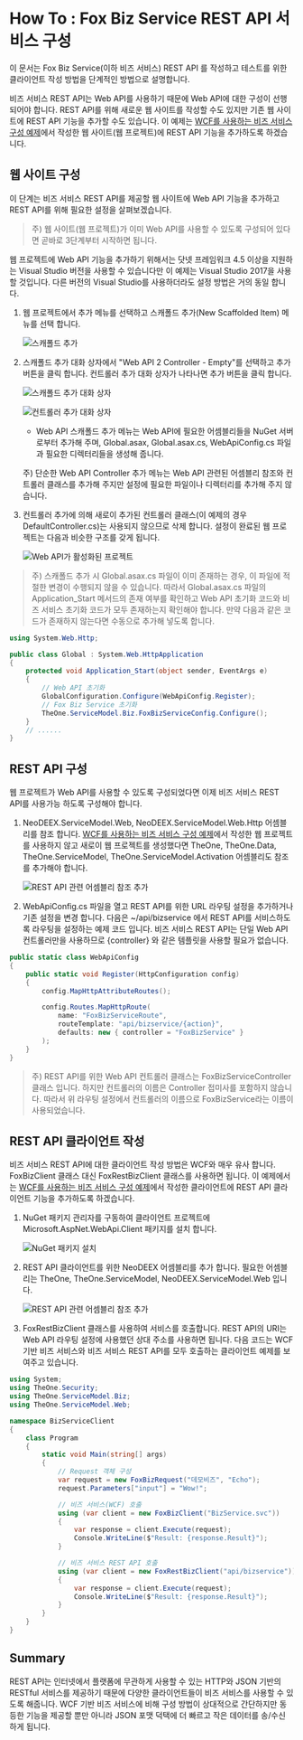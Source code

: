 # How To : Fox Biz Service REST API 서비스 구성

이 문서는 Fox Biz Service(이하 비즈 서비스) REST API 를 작성하고 테스트를 위한 클라이언트 작성 방법을
단계적인 방법으로 설명합니다.

비즈 서비스 REST API는 Web API를 사용하기 때문에 Web API에 대한 구성이 선행되어야 합니다. REST API를 위해 새로운 웹 사이트를 작성할 수도 있지만 기존 웹 사이트에 REST API 기능을 추가할 수도 있습니다. 이 예제는 [WCF를 사용하는 비즈 서비스 구성 예제](howto-wcf.md)에서 작성한 웹 사이트(웹 프로젝트)에 REST API 기능을 추가하도록 하겠습니다.

## 웹 사이트 구성

이 단계는 비즈 서비스 REST API를 제공할 웹 사이트에 Web API 기능을 추가하고 REST API를 위해 필요한 설정을 살펴보겠습니다.

> 주) 웹 사이트(웹 프로젝트)가 이미 Web API를 사용할 수 있도록 구성되어 있다면 곧바로 3단계부터 시작하면 됩니다.

웹 프로젝트에 Web API 기능을 추가하기 위해서는 닷넷 프레임워크 4.5 이상을 지원하는 Visual Studio 버전을 사용할 수 있습니다만 이 예제는 Visual Studio 2017을 사용할 것입니다.
다른 버전의 Visual Studio를 사용하더라도 설정 방법은 거의 동일 합니다.

1. 웹 프로젝트에서 추가 메뉴를 선택하고 스캐폴드 추가(New Scaffolded Item) 메뉴를 선택 합니다.

    ![스캐폴드 추가](images/howto-rest-1.png "스캐폴드 항목 추가 메뉴")

2. 스캐폴드 추가 대화 상자에서 "Web API 2 Controller - Empty"를 선택하고 추가 버튼을 클릭 합니다.
컨트롤러 추가 대화 상자가 나타나면 추가 버튼을 클릭 합니다.

    ![스캐폴드 추가 대화 상자](images/howto-rest-2.png "스캐폴드 추가 대화 상자")

    ![컨트롤러 추가 대화 상자](images/howto-rest-3.png "컨트롤러 추가 대화 상자")

    * Web API 스캐폴드 추가 메뉴는 Web API에 필요한 어셈블리들을 NuGet 서버로부터 추가해 주며, Global.asax, Global.asax.cs, WebApiConfig.cs 파일과 필요한 디렉터리들을 생성해 줍니다.

    주) 단순한 Web API Controller 추가 메뉴는 Web API 관련된 어셈블리 참조와 컨트롤러 클래스를 추가해 주지만
    설정에 필요한 파일이나 디렉터리를 추가해 주지 않습니다.

3. 컨트롤러 추가에 의해 새로이 추가된 컨트롤러 클래스(이 예제의 경우 DefaultController.cs)는 사용되지 않으므로 삭제 합니다. 설정이 완료된 웹 프로젝트는 다음과 비슷한 구조를 갖게 됩니다.

    ![Web API가 활성화된 프로젝트](images/howto-rest-4.png "Web API가 활성화된 프로젝트")

> 주) 스캐폴드 추가 시 Global.asax.cs 파일이 이미 존재하는 경우, 이 파일에 적절한 변경이 수행되지 않을 수 있습니다. 따라서 Global.asax.cs 파일의 Application_Start 메서드의 존재 여부를 확인하고 Web API 초기화 코드와 비즈 서비스 초기화 코드가 모두 존재하는지 확인해야 합니다. 만약 다음과 같은 코드가 존재하지 않는다면 수동으로 추가해 넣도록 합니다.

```cs
using System.Web.Http;

public class Global : System.Web.HttpApplication
{
    protected void Application_Start(object sender, EventArgs e)
    {
        // Web API 초기화
        GlobalConfiguration.Configure(WebApiConfig.Register);
        // Fox Biz Service 초기화
        TheOne.ServiceModel.Biz.FoxBizServiceConfig.Configure();
    }
    // ......
}
```

## REST API 구성

웹 프로젝트가 Web API를 사용할 수 있도록 구성되었다면 이제 비즈 서비스 REST API를 사용가능 하도록 구성해야 합니다.

1. NeoDEEX.ServiceModel.Web, NeoDEEX.ServiceModel.Web.Http 어셈블리를 참조 합니다. [WCF를 사용하는 비즈 서비스 구성 예제](howto-wcf.md)에서 작성한 웹 프로젝트를 사용하지 않고 새로이 웹 프로젝트를 생성했다면 TheOne, TheOne.Data, TheOne.ServiceModel, TheOne.ServiceModel.Activation 어셈블리도 참조를 추가해야 합니다.

    ![REST API 관련 어셈블리 참조 추가](images/howto-rest-5.png "REST API 관련 어셈블리 참조 추가")

2. WebApiConfig.cs 파일을 열고 REST API를 위한 URL 라우팅 설정을 추가하거나 기존 설정을 변경 합니다. 다음은 ~/api/bizservice 에서 REST API를 서비스하도록 라우팅을 설정하는 예제 코드 입니다. 비즈 서비스 REST API는 단일 Web API 컨트롤러만을 사용하므로 {controller} 와 같은 템플릿을 사용할 필요가 없습니다.

```cs
public static class WebApiConfig
{
    public static void Register(HttpConfiguration config)
    {
        config.MapHttpAttributeRoutes();

        config.Routes.MapHttpRoute(
            name: "FoxBizServiceRoute",
            routeTemplate: "api/bizservice/{action}",
            defaults: new { controller = "FoxBizService" }
        );
    }
}
```

> 주) REST API를 위한 Web API 컨트롤러 클래스는 FoxBizServiceController 클래스 입니다. 하지만 컨트롤러의 이름은 Controller 접미사를 포함하지 않습니다. 따라서 위 라우팅 설정에서 컨트롤러의 이름으로 FoxBizService라는 이름이 사용되었습니다.

## REST API 클라이언트 작성

비즈 서비스 REST API에 대한 클라이언트 작성 방법은 WCF와 매우 유사 합니다. FoxBizClient 클래스 대신 FoxRestBizClient 클래스를 사용하면 됩니다. 이 예제에서는 [WCF를 사용하는 비즈 서비스 구성 예제](howto-wcf.md)에서 작성한 클라이언트에 REST API 클라이언트 기능을 추가하도록 하겠습니다.

1. NuGet 패키지 관리자를 구동하여 클라이언트 프로젝트에 Microsoft.AspNet.WebApi.Client 패키지를 설치 합니다.

    ![NuGet 패키지 설치](images/howto-rest-6.png "NuGet 패키지 설치")

2. REST API 클라이언트를 위한 NeoDEEX 어셈블리를 추가 합니다. 필요한 어셈블리는 TheOne, TheOne.ServiceModel, NeoDEEX.ServiceModel.Web 입니다.

    ![REST API 관련 어셈블리 참조 추가](images/howto-rest-7.png "REST API 관련 어셈블리 참조 추가")

3. FoxRestBizClient 클래스를 사용하여 서비스를 호출합니다. REST API의 URI는 Web API 라우팅 설정에 사용했던 상대 주소를 사용하면 됩니다. 다음 코드는 WCF 기반 비즈 서비스와 비즈 서비스 REST API를 모두 호출하는 클라이언트 예제를 보여주고 있습니다.

```cs
using System;
using TheOne.Security;
using TheOne.ServiceModel.Biz;
using TheOne.ServiceModel.Web;

namespace BizServiceClient
{
    class Program
    {
        static void Main(string[] args)
        {
            // Request 객체 구성
            var request = new FoxBizRequest("데모비즈", "Echo");
            request.Parameters["input"] = "Wow!";

            // 비즈 서비스(WCF) 호출
            using (var client = new FoxBizClient("BizService.svc"))
            {
                var response = client.Execute(request);
                Console.WriteLine($"Result: {response.Result}");
            }

            // 비즈 서비스 REST API 호출
            using (var client = new FoxRestBizClient("api/bizservice"))
            {
                var response = client.Execute(request);
                Console.WriteLine($"Result: {response.Result}");
            }
        }
    }
}
```

## Summary

REST API는 인터넷에서 플랫폼에 무관하게 사용할 수 있는 HTTP와 JSON 기반의 RESTful 서비스를 제공하기 때문에 다양한 클라이언트들이 비즈 서비스를 사용할 수 있도록 해줍니다. WCF 기반 비즈 서비스에 비해 구성 방법이 상대적으로 간단하지만 동등한 기능을 제공할 뿐만 아니라 JSON 포맷 덕택에 더 빠르고 작은 데이터를 송/수신 하게 됩니다.
